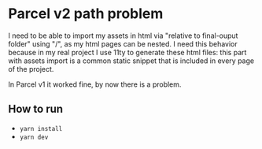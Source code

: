 # Parcel v2 path problem
I need to be able to import my assets in html via "relative to final-ouput folder" using "/", as my html pages can be nested. I need this behavior because in my real project I use 11ty to generate these html files: this part with assets import is a common static snippet that is included in every page of the project.

In Parcel v1 it worked fine, by now there is a problem.

## How to run
* `yarn install`
* `yarn dev`